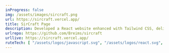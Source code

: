 ```yaml
---
inProgress: false
img: /assets/images/sircraft.png
url: https://sircraft.vercel.app/
title: SirCraft Page
description: Developed a React website enhanced with Tailwind CSS, delivering dynamic design and a responsive user experience.
urlrepo: https://github.com/Breims/sircraft
urllive: https://sircraft.vercel.app/
ruteTech: [ "/assets/logos/javascript.svg", "/assets/logos/react.svg", "/assets/logos/tailwindcss.svg" ]
---
```

